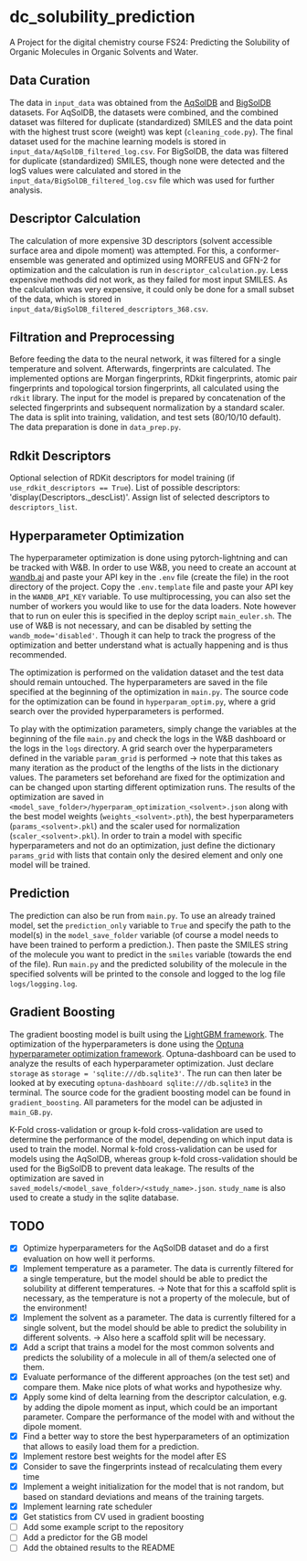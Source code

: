 # dc_solubility_prediction

A Project for the digital chemistry course FS24: Predicting the Solubility of Organic Molecules in Organic Solvents and Water.

## Data Curation

The data in `input_data` was obtained from the [AqSolDB](https://doi.org/10.1186/s13321-023-00752-6 ) and [BigSolDB](https://doi.org/10.26434/chemrxiv-2023-qqslt) datasets. For AqSolDB, the datasets were combined, and the combined dataset was filtered for duplicate (standardized) SMILES and the data point with the highest trust score (weight) was kept (`cleaning_code.py`). The final dataset used for the machine learning models is stored in `input_data/AqSolDB_filtered_log.csv`. For BigSolDB, the data was filtered for duplicate (standardized) SMILES, though none were detected and the logS values were calculated and stored in the `input_data/BigSolDB_filtered_log.csv` file which was used for further analysis.

## Descriptor Calculation

The calculation of more expensive 3D descriptors (solvent accessible surface area and dipole moment) was attempted. For this, a conformer-ensemble was generated and optimized using MORFEUS and GFN-2 for optimization and the calculation is run in `descriptor_calculation.py`. Less expensive methods did not work, as they failed for most input SMILES. As the calculation was very expensive, it could only be done for a small subset of the data, which is stored in `input_data/BigSolDB_filtered_descriptors_368.csv`.

## Filtration and Preprocessing

Before feeding the data to the neural network, it was filtered for a single temperature and solvent. Afterwards, fingerprints are calculated. The implemented options are Morgan fingerprints, RDkit fingerprints, atomic pair fingerprints and topological torsion fingerprints, all calculated using the `rdkit` library. The input for the model is prepared by concatenation of the selected fingerprints and subsequent normalization by a standard scaler. The data is split into training, validation, and test sets (80/10/10 default). The data preparation is done in `data_prep.py`.

## Rdkit Descriptors

Optional selection of RDKit descriptors for model training (if `use_rdkit_descriptors == True`). List of possible descriptors: 'display(Descriptors._descList)'. Assign list of selected descriptors to `descriptors_list`.

## Hyperparameter Optimization

The hyperparameter optimization is done using pytorch-lightning and can be tracked with W&B. In order to use W&B, you need to create an account at [wandb.ai](https://wandb.ai/) and paste your API key in the `.env` file (create the file) in the root directory of the project. Copy the `.env.template` file and paste your API key in the `WANDB_API_KEY` variable. To use multiprocessing, you can also set the number of workers you would like to use for the data loaders. Note however that to run on euler this is specified in the deploy script `main_euler.sh`. The use of W&B is not necessary, and can be disabled by setting the `wandb_mode='disabled'`. Though it can help to track the progress of the optimization and better understand what is actually happening and is thus recommended.

The optimization is performed on the validation dataset and the test data should remain untouched. The hyperparameters are saved in the file specified at the beginning of the optimization in `main.py`. The source code for the optimization can be found in `hyperparam_optim.py`, where a grid search over the provided hyperparameters is performed.

To play with the optimization parameters, simply change the variables at the beginning of the file `main.py` and check the logs in the W&B dashboard or the logs in the `logs` directory. A grid search over the hyperparameters defined in the variable `param_grid` is performed -> note that this takes as many iteration as the product of the lengths of the lists in the dictionary values. The parameters set beforehand are fixed for the optimization and can be changed upon starting different optimization runs. The results of the optimization are saved in `<model_save_folder>/hyperparam_optimization_<solvent>.json` along with the best model weights (`weights_<solvent>.pth`), the best hyperparameters (`params_<solvent>.pkl`) and the scaler used for normalization (`scaler_<solvent>.pkl`). In order to train a model with specific hyperparameters and not do an optimization, just define the dictionary `params_grid` with lists that contain only the desired element and only one model will be trained.

## Prediction

The prediction can also be run from `main.py`. To use an already trained model, set the `prediction_only` variable to `True` and specify the path to the model(s) in the `model_save_folder` variable (of course a model needs to have been trained to perform a prediction.). Then paste the SMILES string of the molecule you want to predict in the `smiles` variable (towards the end of the file). Run `main.py` and the predicted solubility of the molecule in the specified solvents will be printed to the console and logged to the log file `logs/logging.log`.

## Gradient Boosting

The gradient boosting model is built using the [LightGBM framework](https://lightgbm.readthedocs.io/en/stable/). The optimization of the hyperparameters is done using the [Optuna hyperparameter optimization framework](https://optuna.org/). Optuna-dashboard can be used to analyze the results of each hyperparameter optimization. Just declare `storage` as `storage = 'sqlite:///db.sqlite3'`. The run can then later be looked at by executing `optuna-dashboard sqlite:///db.sqlite3` in the terminal. The source code for the gradient boosting model can be found in `gradient_boosting`. All parameters for the model can be adjusted in `main_GB.py`.

K-Fold cross-validation or group k-fold cross-validation are used to determine the performance of the model, depending on which input data is used to train the model. Normal k-fold cross-validation can be used for models using the AqSolDB, whereas group k-fold cross-validation should be used for the BigSolDB to prevent data leakage. The results of the optimization are saved in `saved_models/<model_save_folder>/<study_name>.json`. `study_name` is also used to create a study in the sqlite database.

## TODO

- [x] Optimize hyperparameters for the AqSolDB dataset and do a first evaluation on how well it performs.
- [x] Implement temperature as a parameter. The data is currently filtered for a single temperature, but the model should be able to predict the solubility at different temperatures. -> Note that for this a scaffold split is necessary, as the temperature is not a property of the molecule, but of the environment!
- [x] Implement the solvent as a parameter. The data is currently filtered for a single solvent, but the model should be able to predict the solubility in different solvents. -> Also here a scaffold split will be necessary.
- [x] Add a script that trains a model for the most common solvents and predicts the solubility of a molecule in all of them/a selected one of them.
- [x] Evaluate performance of the different approaches (on the test set) and compare them. Make nice plots of what works and hypothesize why.
- [x] Apply some kind of delta learning from the descriptor calculation, e.g. by adding the dipole moment as input, which could be an important parameter. Compare the performance of the model with and without the dipole moment.
- [x] Find a better way to store the best hyperparameters of an optimization that allows to easily load them for a prediction.
- [x] Implement restore best weights for the model after ES
- [x] Consider to save the fingerprints instead of recalculating them every time
- [x] Implement a weight initialization for the model that is not random, but based on standard deviations and means of the training targets.
- [x] Implement learning rate scheduler
- [x] Get statistics from CV used in gradient boosting
- [ ] Add some example script to the repository
- [ ] Add a predictor for the GB model
- [ ] Add the obtained results to the README
